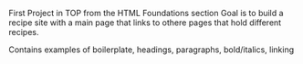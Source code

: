 First Project in TOP from the HTML Foundations section
Goal is to build a recipe site with a main page that links to othere pages that hold different recipes.

Contains examples of boilerplate, headings, paragraphs, bold/italics, linking